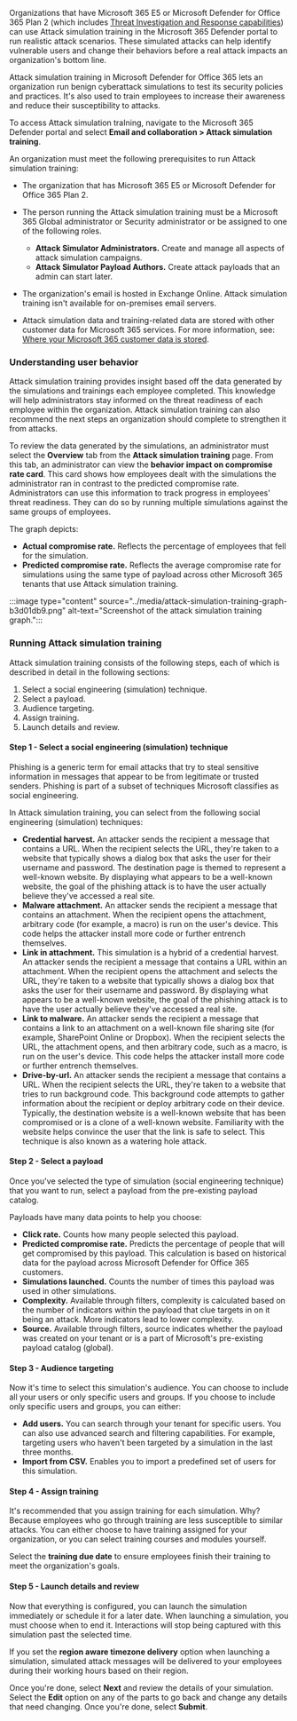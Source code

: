 Organizations that have Microsoft 365 E5 or Microsoft Defender for Office 365 Plan 2 (which includes [Threat Investigation and Response capabilities](/microsoft-365/security/office-365-security/office-365-ti?azure-portal=true)) can use Attack simulation training in the Microsoft 365 Defender portal to run realistic attack scenarios. These simulated attacks can help identify vulnerable users and change their behaviors before a real attack impacts an organization's bottom line.

Attack simulation training in Microsoft Defender for Office 365 lets an organization run benign cyberattack simulations to test its security policies and practices. It's also used to train employees to increase their awareness and reduce their susceptibility to attacks.

To access Attack simulation traIning, navigate to the Microsoft 365 Defender portal and select **Email and collaboration &gt; Attack simulation training**.

An organization must meet the following prerequisites to run Attack simulation training:

 -  The organization that has Microsoft 365 E5 or Microsoft Defender for Office 365 Plan 2.
 -  The person running the Attack simulation training must be a Microsoft 365 Global administrator or Security administrator or be assigned to one of the following roles.
    
     -  **Attack Simulator Administrators.** Create and manage all aspects of attack simulation campaigns.
     -  **Attack Simulator Payload Authors.** Create attack payloads that an admin can start later.
 -  The organization's email is hosted in Exchange Online. Attack simulation training isn't available for on-premises email servers.
 -  Attack simulation data and training-related data are stored with other customer data for Microsoft 365 services. For more information, see: [Where your Microsoft 365 customer data is stored](/microsoft-365/enterprise/o365-data-locations?azure-portal=true).

### Understanding user behavior

Attack simulation training provides insight based off the data generated by the simulations and trainings each employee completed. This knowledge will help administrators stay informed on the threat readiness of each employee within the organization. Attack simulation training can also recommend the next steps an organization should complete to strengthen it from attacks.

To review the data generated by the simulations, an administrator must select the **Overview** tab from the **Attack simulation training** page. From this tab, an administrator can view the **behavior impact on compromise rate card**. This card shows how employees dealt with the simulations the administrator ran in contrast to the predicted compromise rate. Administrators can use this information to track progress in employees' threat readiness. They can do so by running multiple simulations against the same groups of employees.

The graph depicts:

 -  **Actual compromise rate.** Reflects the percentage of employees that fell for the simulation.
 -  **Predicted compromise rate.** Reflects the average compromise rate for simulations using the same type of payload across other Microsoft 365 tenants that use Attack simulation training.

:::image type="content" source="../media/attack-simulation-training-graph-b3d01db9.png" alt-text="Screenshot of the attack simulation training graph.":::


### Running Attack simulation training

Attack simulation training consists of the following steps, each of which is described in detail in the following sections:

1.  Select a social engineering (simulation) technique.
2.  Select a payload.
3.  Audience targeting.
4.  Assign training.
5.  Launch details and review.

#### Step 1 - Select a social engineering (simulation) technique

Phishing is a generic term for email attacks that try to steal sensitive information in messages that appear to be from legitimate or trusted senders. Phishing is part of a subset of techniques Microsoft classifies as social engineering.

In Attack simulation training, you can select from the following social engineering (simulation) techniques:

 -  **Credential harvest.** An attacker sends the recipient a message that contains a URL. When the recipient selects the URL, they're taken to a website that typically shows a dialog box that asks the user for their username and password. The destination page is themed to represent a well-known website. By displaying what appears to be a well-known website, the goal of the phishing attack is to have the user actually believe they've accessed a real site.
 -  **Malware attachment.** An attacker sends the recipient a message that contains an attachment. When the recipient opens the attachment, arbitrary code (for example, a macro) is run on the user's device. This code helps the attacker install more code or further entrench themselves.
 -  **Link in attachment.** This simulation is a hybrid of a credential harvest. An attacker sends the recipient a message that contains a URL within an attachment. When the recipient opens the attachment and selects the URL, they're taken to a website that typically shows a dialog box that asks the user for their username and password. By displaying what appears to be a well-known website, the goal of the phishing attack is to have the user actually believe they've accessed a real site.
 -  **Link to malware.** An attacker sends the recipient a message that contains a link to an attachment on a well-known file sharing site (for example, SharePoint Online or Dropbox). When the recipient selects the URL, the attachment opens, and then arbitrary code, such as a macro, is run on the user's device. This code helps the attacker install more code or further entrench themselves.
 -  **Drive-by-url.** An attacker sends the recipient a message that contains a URL. When the recipient selects the URL, they're taken to a website that tries to run background code. This background code attempts to gather information about the recipient or deploy arbitrary code on their device. Typically, the destination website is a well-known website that has been compromised or is a clone of a well-known website. Familiarity with the website helps convince the user that the link is safe to select. This technique is also known as a watering hole attack.

#### Step 2 - Select a payload

Once you've selected the type of simulation (social engineering technique) that you want to run, select a payload from the pre-existing payload catalog.

Payloads have many data points to help you choose:

 -  **Click rate.** Counts how many people selected this payload.
 -  **Predicted compromise rate.** Predicts the percentage of people that will get compromised by this payload. This calculation is based on historical data for the payload across Microsoft Defender for Office 365 customers.
 -  **Simulations launched.** Counts the number of times this payload was used in other simulations.
 -  **Complexity.** Available through filters, complexity is calculated based on the number of indicators within the payload that clue targets in on it being an attack. More indicators lead to lower complexity.
 -  **Source.** Available through filters, source indicates whether the payload was created on your tenant or is a part of Microsoft's pre-existing payload catalog (global).

#### Step 3 - Audience targeting

Now it's time to select this simulation's audience. You can choose to include all your users or only specific users and groups. If you choose to include only specific users and groups, you can either:

 -  **Add users.** You can search through your tenant for specific users. You can also use advanced search and filtering capabilities. For example, targeting users who haven't been targeted by a simulation in the last three months.
 -  **Import from CSV.** Enables you to import a predefined set of users for this simulation.

#### Step 4 - Assign training

It's recommended that you assign training for each simulation. Why? Because employees who go through training are less susceptible to similar attacks. You can either choose to have training assigned for your organization, or you can select training courses and modules yourself.

Select the **training due date** to ensure employees finish their training to meet the organization's goals.

#### Step 5 - Launch details and review

Now that everything is configured, you can launch the simulation immediately or schedule it for a later date. When launching a simulation, you must choose when to end it. Interactions will stop being captured with this simulation past the selected time.

If you set the **region aware timezone delivery** option when launching a simulation, simulated attack messages will be delivered to your employees during their working hours based on their region.

Once you're done, select **Next** and review the details of your simulation. Select the **Edit** option on any of the parts to go back and change any details that need changing. Once you're done, select **Submit**.
